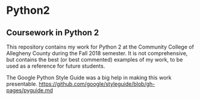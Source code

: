 # Python2

## Coursework in Python 2

This repository contains my work for Python 2 at the Community College of Allegheny County during the Fall 2018 semester. It is not comprehensive, but contains the best (or best commented) examples of my work, to be used as a reference for future students.


The Google Python Style Guide was a big help in making this work presentable.
https://github.com/google/styleguide/blob/gh-pages/pyguide.md
